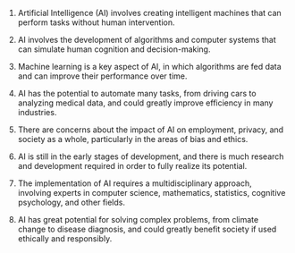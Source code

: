 1. Artificial Intelligence (AI) involves creating intelligent machines that can perform tasks without human intervention. 

2. AI involves the development of algorithms and computer systems that can simulate human cognition and decision-making. 

3. Machine learning is a key aspect of AI, in which algorithms are fed data and can improve their performance over time. 

4. AI has the potential to automate many tasks, from driving cars to analyzing medical data, and could greatly improve efficiency in many industries. 

5. There are concerns about the impact of AI on employment, privacy, and society as a whole, particularly in the areas of bias and ethics. 

6. AI is still in the early stages of development, and there is much research and development required in order to fully realize its potential. 

7. The implementation of AI requires a multidisciplinary approach, involving experts in computer science, mathematics, statistics, cognitive psychology, and other fields. 

8. AI has great potential for solving complex problems, from climate change to disease diagnosis, and could greatly benefit society if used ethically and responsibly.